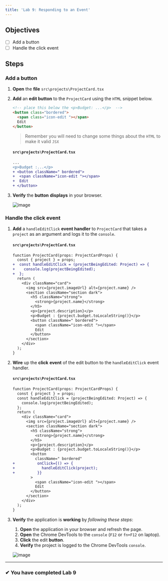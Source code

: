 ```yaml
---
title: 'Lab 9: Responding to an Event'
---
```


## Objectives

- [ ] Add a button
- [ ] Handle the click event

## Steps

### Add a button

1. **Open** the **file** `src\projects\ProjectCard.tsx`
2. **Add** an **edit button** to the `ProjectCard` using the `HTML` snippet below.

   ```html
   <!-- place this below the <p>Budget: ...</p>  -->
   <button class="bordered">
     <span class="icon-edit "></span>
     Edit
   </button>
   ```

   > Remember you will need to change some things about the `HTML` to make it valid `JSX`

   #### `src\projects\ProjectCard.tsx`

   ```diff
   ...
   <p>Budget :...</p>
   + <button className=" bordered">
   +  <span className="icon-edit "></span>
   +  Edit
   + </button>
   ```

3. **Verify** the **button** **displays** in your browser.

   ![image](https://user-images.githubusercontent.com/1474579/64895325-2fd62c80-d64a-11e9-9454-761ad4982a0e.png)

### Handle the click event

1. **Add** a `handleEditClick` **event handler** to `ProjectCard` that takes a `project` as an argument and logs it to the `console`.

   #### `src\projects\ProjectCard.tsx`

   ```diff
   function ProjectCard(props: ProjectCardProps) {
     const { project } = props;
   +  const handleEditClick = (projectBeingEdited: Project) => {
   +    console.log(projectBeingEdited);
   +  };
     return (
       <div className="card">
         <img src={project.imageUrl} alt={project.name} />
         <section className="section dark">
           <h5 className="strong">
             <strong>{project.name}</strong>
           </h5>
           <p>{project.description}</p>
           <p>Budget : {project.budget.toLocaleString()}</p>
           <button className=" bordered">
             <span className="icon-edit "></span>
             Edit
           </button>
         </section>
       </div>
     );
   }
   ```

2. **Wire** up the **click** **event** of the edit button to the `handleEditClick` event handler.

   #### `src\projects\ProjectCard.tsx`

   ```diff
   function ProjectCard(props: ProjectCardProps) {
     const { project } = props;
     const handleEditClick = (projectBeingEdited: Project) => {
       console.log(projectBeingEdited);
     };
     return (
       <div className="card">
         <img src={project.imageUrl} alt={project.name} />
         <section className="section dark">
           <h5 className="strong">
             <strong>{project.name}</strong>
           </h5>
           <p>{project.description}</p>
           <p>Budget : {project.budget.toLocaleString()}</p>
           <button
             className=" bordered"
   +          onClick={() => {
   +            handleEditClick(project);
   +          }}
           >
             <span className="icon-edit "></span>
             Edit
           </button>
         </section>
       </div>
     );
   }
   ```

3) **Verify** the application is **working** by _following these steps_:

   1. **Open** the application in your browser and refresh the page.
   2. **Open** the Chrome DevTools to the `console` (`F12` or `fn+F12` on laptop).
   3. **Click** the edit **button**.
   4. **Verify** the project is logged to the Chrome DevTools `console`.

   ![image](https://user-images.githubusercontent.com/1474579/64896237-15ea1900-d64d-11e9-8463-8f9990db9d39.png)

---

### &#10004; You have completed Lab 9
